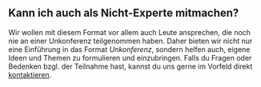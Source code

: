 ## Kann ich auch als Nicht-Experte mitmachen?

Wir wollen mit diesem Format vor allem auch Leute ansprechen, die noch nie an einer Unkonferenz teilgenommen haben.
Daher bieten wir nicht nur eine Einführung in das Format _Unkonferenz_, sondern helfen auch, eigene Ideen und Themen zu formulieren und einzubringen.
Falls du Fragen oder Bedenken bzgl. der Teilnahme hast, kannst du uns gerne im Vorfeld direkt [kontaktieren](mailto:jsail-orga@ijug.eu).